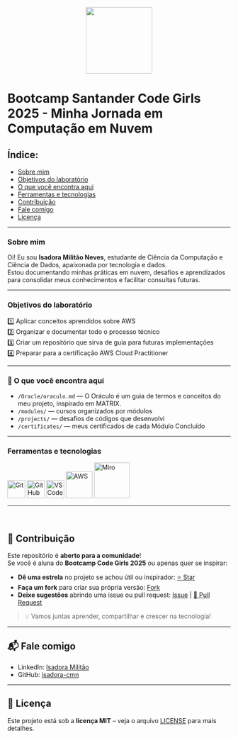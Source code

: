 <p align="center">
  <img src="https://upload.wikimedia.org/wikipedia/commons/9/93/Amazon_Web_Services_Logo.svg" width="150"/>
</p>

# Bootcamp Santander Code Girls 2025 - Minha Jornada em Computação em Nuvem



## Índice:

- [Sobre mim](#sobre-mim)
- [Objetivos do laboratório](#objetivos-do-laboratório)
- [O que você encontra aqui](#o-que-você-encontra-aqui)
- [Ferramentas e tecnologias](#ferramentas-e-tecnologias)
- [Contribuição](#contribuição)
- [Fale comigo](#fale-comigo)
- [Licença](#licença)



---
### Sobre mim
Oi! Eu sou **Isadora Militão Neves**, estudante de Ciência da Computação e Ciência de Dados, apaixonada por tecnologia e dados.  
Estou documentando minhas práticas em nuvem, desafios e aprendizados para consolidar meus conhecimentos e facilitar consultas futuras.


---

### Objetivos do laboratório

1️⃣ Aplicar conceitos aprendidos sobre AWS  
2️⃣ Organizar e documentar todo o processo técnico  
3️⃣ Criar um repositório que sirva de guia para futuras implementações  
4️⃣ Preparar para a certificação AWS Cloud Practitioner  

---

### 📂 O que você encontra aqui
- `/Oracle/oraculo.md` — O Oráculo é um guia de termos e conceitos do meu projeto, inspirado em MATRIX.
- `/modules/` — cursos organizados por módulos  
- `/projects/` — desafios de códigos que desenvolvi  
- `/certificates/` — meus certificados de cada Módulo Concluído  


---

### Ferramentas e tecnologias

<p>
  <img src="https://cdn.jsdelivr.net/gh/devicons/devicon/icons/git/git-plain.svg" title="Git" alt="Git" width="40px"/>
  <img src="https://cdn.jsdelivr.net/gh/devicons/devicon/icons/github/github-original.svg" title="GitHub" alt="GitHub" width="40px"/>
  <img src="https://cdn.jsdelivr.net/gh/devicons/devicon/icons/vscode/vscode-original.svg" title="VS Code" alt="VS Code" width="40px"/>
  <img src="https://upload.wikimedia.org/wikipedia/commons/9/93/Amazon_Web_Services_Logo.svg" title="AWS" alt="AWS" width="60px"/>
  <img src="https://img.shields.io/badge/Miro-050038?style=for-the-badge&logo=Miro&logoColor=white" title="Miro" alt="Miro" width="80px"/>
</p>

---

<br>


## 🤝 Contribuição
Este repositório é **aberto para a comunidade**!  
Se você é aluna do **Bootcamp Code Girls 2025** ou apenas quer se inspirar:

- **Dê uma estrela** no projeto se achou útil ou inspirador: [⭐ Star](https://github.com/isadora-cmn/AWS-CodeGirls-2025/stargazers)  
- **Faça um fork** para criar sua própria versão: [ Fork](https://github.com/isadora-cmn/AWS-CodeGirls-2025/fork)  
- **Deixe sugestões** abrindo uma issue ou pull request: [ Issue](https://github.com/isadora-cmn/AWS-CodeGirls-2025/issues) | [🔧 Pull Request](https://github.com/isadora-cmn/AWS-CodeGirls-2025/pulls)  

> 💡 Vamos juntas aprender, compartilhar e crescer na tecnologia! 

---

## 📬 Fale comigo
- LinkedIn: [Isadora Militão](https://www.linkedin.com/in/isadora-milit%C3%A3o-neves-61b85a346/)  
- GitHub: [isadora-cmn](https://github.com/isadora-cmn)  

---

## 📄 Licença
Este projeto está sob a **licença MIT** – veja o arquivo [LICENSE](LICENSE) para mais detalhes.  

